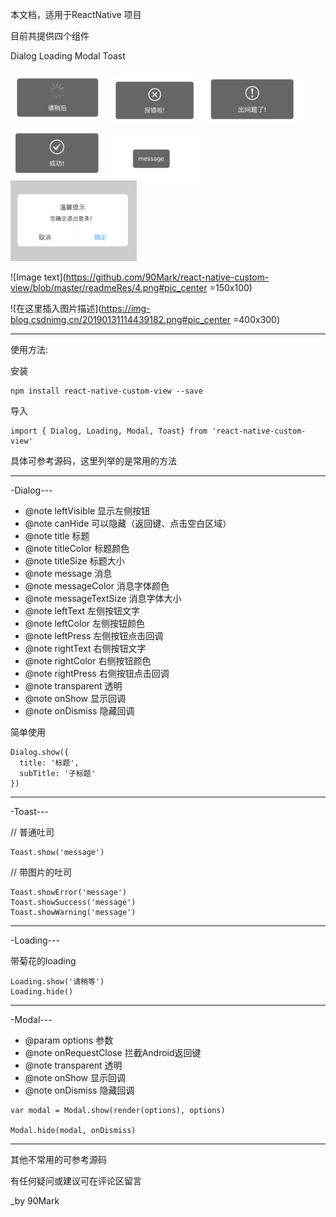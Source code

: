 本文档，适用于ReactNative 项目


目前共提供四个组件

Dialog
Loading
Modal
Toast


<img src="https://github.com/90Mark/react-native-custom-view/blob/master/readmeRes/1.png" width="30%" />


<img src="https://github.com/90Mark/react-native-custom-view/blob/master/readmeRes/2.png" width="30%" />


<img src="https://github.com/90Mark/react-native-custom-view/blob/master/readmeRes/3.png" width="30%"/>


<img src="https://github.com/90Mark/react-native-custom-view/blob/master/readmeRes/4.png" width="30%" />


<img src="https://github.com/90Mark/react-native-custom-view/blob/master/readmeRes/5.png" width="30%" />


<img src="https://github.com/90Mark/react-native-custom-view/blob/master/readmeRes/6.png" width="40%" />

![Image text](https://github.com/90Mark/react-native-custom-view/blob/master/readmeRes/4.png#pic_center =150x100)

![在这里插入图片描述](https://img-blog.csdnimg.cn/20190131114439182.png#pic_center =400x300)

---
使用方法:

安装


    npm install react-native-custom-view --save

导入

    import { Dialog, Loading, Modal, Toast} from 'react-native-custom-view'


具体可参考源码，这里列举的是常用的方法


---
-Dialog---

   * @note leftVisible 显示左侧按钮
   * @note canHide 可以隐藏（返回键、点击空白区域）
   * @note title 标题
   * @note titleColor 标题颜色
   * @note titleSize 标题大小
   * @note message 消息
   * @note messageColor 消息字体颜色
   * @note messageTextSize 消息字体大小
   * @note leftText 左侧按钮文字
   * @note leftColor 左侧按钮颜色
   * @note leftPress 左侧按钮点击回调
   * @note rightText 右侧按钮文字
   * @note rightColor 右侧按钮颜色
   * @note rightPress 右侧按钮点击回调
   * @note transparent 透明
   * @note onShow 显示回调
   * @note onDismiss 隐藏回调


简单使用

    Dialog.show({
      title: '标题',
      subTitle: '子标题'
    })



---
-Toast---

// 普通吐司

    Toast.show('message')

// 带图片的吐司

    Toast.showError('message')
    Toast.showSuccess('message')
    Toast.showWarning('message')


---
-Loading---

带菊花的loading

    Loading.show('请稍等')
    Loading.hide()






---
-Modal---


   * @param options 参数
   * @note onRequestClose 拦截Android返回键
   * @note transparent 透明
   * @note onShow 显示回调
   * @note onDismiss 隐藏回调


    var modal = Modal.show(render(options), options)

    Modal.hide(modal, onDismiss)



---
   其他不常用的可参考源码

   有任何疑问或建议可在评论区留言
    
_by  90Mark